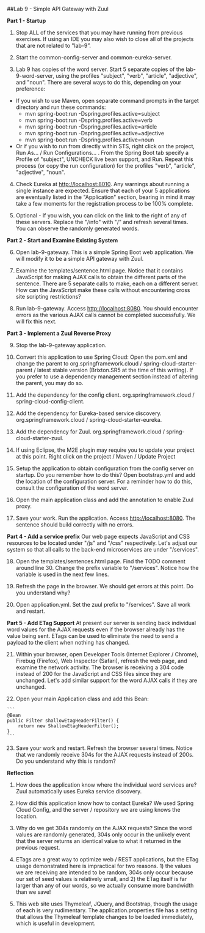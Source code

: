 ##Lab 9 - Simple API Gateway with Zuul

  **Part 1 - Startup**

1.  Stop ALL of the services that you may have running from previous exercises.  If using an IDE you may also wish to close all of the projects that are not related to "lab-9”.

2.  Start the common-config-server and common-eureka-server.  

3.  Lab 9 has copies of the word server.  Start 5 separate copies of the lab-9-word-server, using the profiles "subject", "verb", "article", "adjective", and "noun".  There are several ways to do this, depending on your preference:
  - If you wish to use Maven, open separate command prompts in the target directory and run these commands:
    - mvn spring-boot:run -Dspring.profiles.active=subject
    - mvn spring-boot:run -Dspring.profiles.active=verb
    - mvn spring-boot:run -Dspring.profiles.active=article
    - mvn spring-boot:run -Dspring.profiles.active=adjective
    - mvn spring-boot:run -Dspring.profiles.active=noun
  - Or if you wish to run from directly within STS, right click on the project, Run As... / Run Configurations... .  From the Spring Boot tab specify a Profile of "subject", UNCHECK live bean support, and Run.  Repeat this process (or copy the run configuration) for the profiles "verb", "article", "adjective", "noun".

4.  Check Eureka at [http://localhost:8010](http://localhost:8010).   Any warnings about running a single instance are expected.  Ensure that each of your 5 applications are eventually listed in the "Application" section, bearing in mind it may take a few moments for the registration process to be 100% complete.	

5.  Optional - If you wish, you can click on the link to the right of any of these servers.  Replace the "/info" with "/" and refresh several times.  You can observe the randomly generated words.  



  **Part 2 - Start and Examine Existing System**

6.  Open lab-9-gateway.  This is a simple Spring Boot web application.  We will modify it to be a simple API gateway with Zuul.

7.  Examine the templates/sentence.html page.  Notice that it contains JavaScript for making AJAX calls to obtain the different parts of the sentence.  There are 5 separate calls to make, each on a different server.  How can the JavaScript make these calls without encountering cross site scripting restrictions?

8.  Run lab-9-gateway.  Access [http://localhost:8080](http://localhost:8080).  You should encounter errors as the various AJAX calls cannot be completed successfully.  We will fix this next.



  **Part 3 - Implement a Zuul Reverse Proxy**

9.  Stop the lab-9-gateway application.

10.  Convert this application to use Spring Cloud:  Open the pom.xml and change the parent to org.springframework.cloud / spring-cloud-starter-parent / latest stable version (Brixton.SR5 at the time of this writing).  If you prefer to use a dependency management section instead of altering the parent, you may do so.

11.  Add the dependency for the config client.  org.springframework.cloud / spring-cloud-config-client.  

12.  Add the dependency for Eureka-based service discovery.  org.springframework.cloud / spring-cloud-starter-eureka.

13.  Add the dependency for Zuul.  org.springframework.cloud / spring-cloud-starter-zuul.

14.  If using Eclipse, the M2E plugin may require you to update your project at this point.  Right click on the project / Maven / Update Project

15.  Setup the application to obtain configuration from the config server on startup.  Do you remember how to do this?  Open bootstrap.yml and add the location of the configuration server.  For a reminder how to do this, consult the configuration of the word server.

16.  Open the main application class and add the annotation to enable Zuul proxy.

17.  Save your work.  Run the application.  Access [http://localhost:8080](http://localhost:8080).  The sentence should build correctly with no errors.  



  **Part 4 - Add a service prefix**  Our web page expects JavaScript and CSS resources to be located under "/js" and "/css" respectively.  Let's adjust our system so that all calls to the back-end microservices are under "/services".
  
18.  Open the templates/sentences.html page.  Find the TODO comment around line 30.  Change the prefix variable to "/services".  Notice how the variable is used in the next few lines.

19.  Refresh the page in the browser.  We should get errors at this point.  Do you understand why?

20.  Open application.yml.   Set the zuul prefix to "/services".  Save all work and restart.


  **Part 5 - Add ETag Support**  At present our server is sending back individual word values for the AJAX requests even if the browser already has the value being sent.  ETags can be used to eliminate the need to send a payload to the client when nothing has changed.
  
21.  Within your browser, open Developer Tools (Internet Explorer / Chrome), Firebug (Firefox), Web Inspector (Safari), refresh the web page, and examine the network activity.  The browser is receiving a 304 code instead of 200 for the JavaScript and CSS files since they are unchanged.  Let's add similar support for the word AJAX calls if they are unchanged.

22.  Open your main Application class and add this Bean:

    ```
    @Bean
    public Filter shallowEtagHeaderFilter() {
        return new ShallowEtagHeaderFilter();
    }   
    ```    


23.  Save your work and restart.  Refresh the browser several times.  Notice that we randomly receive 304s for the AJAX requests instead of 200s.  Do you understand why this is random?   

**Reflection**

1.  How does the application know where the individual word services are?  Zuul automatically uses Eureka service discovery.

2.  How did this application know how to contact Eureka?  We used Spring Cloud Config, and the server / repository we are using knows the location.

3.  Why do we get 304s randomly on the AJAX requests?  Since the word values are randomly generated, 304s only occur in the unlikely event that the server returns an identical value to what it returned in the previous request.  

4.  ETags are a great way to optimize web / REST applications, but the ETag usage demonstrated here is impractical for two reasons.  1) the values we are receiving are intended to be random, 304s only occur because our set of seed values is relatively small, and 2) the ETag itself is far larger than any of our words, so we actually consume more bandwidth than we save!

5.  This web site uses Thymeleaf, JQuery, and Bootstrap, though the usage of each is very rudimentary.  The application.properties file has a setting that allows the Thymeleaf template changes to be loaded immediately, which is useful in development.
